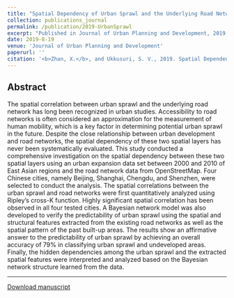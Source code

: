 ```yaml
---
title: "Spatial Dependency of Urban Sprawl and the Underlying Road Network Structure"
collection: publications_journal
permalink: /publication/2019-UrbanSprawl
excerpt: "Published in Journal of Urban Planning and Development, 2019. "
date: 2019-8-19
venue: 'Journal of Urban Planning and Development'
paperurl: ''
citation: '<b>Zhan, X.</b>, and Ukkusuri, S. V., 2019. Spatial Dependency of Urban Sprawl and the Underlying Road Network Structure. <i>Journal of Urban Planning and Development</i>, 145(4), 04019014.'
---
```



Abstract
---
The spatial correlation between urban sprawl and the underlying road network has long been recognized in urban studies. Accessibility to road networks is often considered an approximation for the measurement of human mobility, which is a key factor in determining potential urban sprawl in the future. Despite the close relationship between urban development and road networks, the spatial dependency of these two spatial layers has never been systematically evaluated. This study conducted a comprehensive investigation on the spatial dependency between these two spatial layers using an urban expansion data set between 2000 and 2010 of East Asian regions and the road network data from OpenStreetMap. Four Chinese cities, namely Beijing, Shanghai, Chengdu, and Shenzhen, were selected to conduct the analysis. The spatial correlations between the urban sprawl and road networks were first quantitatively analyzed using Ripley’s cross-K function. Highly significant spatial correlation has been observed in all four tested cities. A Bayesian network model was also developed to verify the predictability of urban sprawl using the spatial and structural features extracted from the existing road networks as well as the spatial pattern of the past built-up areas. The results show an affirmative answer to the predictability of urban sprawl by achieving an overall accuracy of 79% in classifying urban sprawl and undeveloped areas. Finally, the hidden dependencies among the urban sprawl and the extracted spatial features were interpreted and analyzed based on the Bayesian network structure learned from the data.

---
[Download manuscript](http://zhanxianyuan.xyz/files/UrbanSprawl.pdf)

